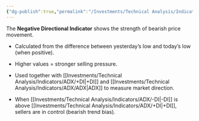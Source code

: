 ```yaml
---
{"dg-publish":true,"permalink":"/Investments/Technical Analysis/Indicators/ADX/-DI/"}
---
```


The **Negative Directional Indicator** shows the strength of bearish price movement.

- Calculated from the difference between yesterday’s low and today’s low (when positive).
    
- Higher values = stronger selling pressure.
    
- Used together with [[Investments/Technical Analysis/Indicators/ADX/+DI\|+DI]] and [[Investments/Technical Analysis/Indicators/ADX/ADX\|ADX]] to measure market direction.
    
- When [[Investments/Technical Analysis/Indicators/ADX/-DI\|-DI]] is above [[Investments/Technical Analysis/Indicators/ADX/+DI\|+DI]], sellers are in control (bearish trend bias).